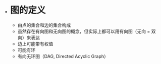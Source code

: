 - # 图的定义
	- 由点的集合和边的集合构成
	- 虽然存在有向图和无向图的概念，但实际上都可以用有向图（无向 = 双向）来表达
	- 边上可能带有权值
	- 可能有环
	- 有向无环图（DAG, Directed Acyclic Graph）